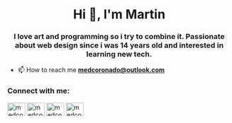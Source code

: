 <h1 align="center">Hi 👋, I'm Martin</h1>
<h3 align="center">I love art and programming so i try to combine it. Passionate about web design since i was 14 years old and interested in learning new tech.</h3>

- 📫 How to reach me **medcoronado@outlook.com**

<h3 align="left">Connect with me:</h3>
<p align="left">
<a href="https://linkedin.com/in/medcoronado" target="blank"><img align="center" src="https://raw.githubusercontent.com/rahuldkjain/github-profile-readme-generator/master/src/images/icons/Social/linked-in-alt.svg" alt="medcoronado" height="30" width="40" /></a>  
<a href="https://twitter.com/medcoronado" target="blank"><img align="center" src="https://raw.githubusercontent.com/rahuldkjain/github-profile-readme-generator/master/src/images/icons/Social/twitter.svg" alt="medcoronado" height="30" width="40" /></a>
<a href="https://dev.to/medcoronado" target="blank"><img align="center" src="https://raw.githubusercontent.com/rahuldkjain/github-profile-readme-generator/master/src/images/icons/Social/devto.svg" alt="medcoronado" height="30" width="40" /></a>
<a href="https://codepen.io/medcoronado" target="blank"><img align="center" src="https://raw.githubusercontent.com/rahuldkjain/github-profile-readme-generator/master/src/images/icons/Social/codepen.svg" alt="medcoronado" height="30" width="40" /></a>
</p>
